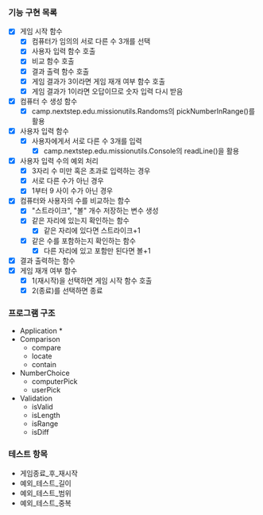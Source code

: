 ### 기능 구현 목록
- [x] 게임 시작 함수
    - [x] 컴퓨터가 임의의 서로 다른 수 3개를 선택
    - [x] 사용자 입력 함수 호출
    - [x] 비교 함수 호출
    - [x] 결과 출력 함수 호출
    - [x] 게임 결과가 3이라면 게임 재개 여부 함수 호출
    - [x] 게임 결과가 1이라면 오답이므로 숫자 입력 다시 받음
- [x] 컴퓨터 수 생성 함수
    - [x] camp.nextstep.edu.missionutils.Randoms의 pickNumberInRange()를 활용
- [x] 사용자 입력 함수
    - [x] 사용자에게서 서로 다른 수 3개를 입력
        - [x] camp.nextstep.edu.missionutils.Console의 readLine()을 활용
- [x] 사용자 입력 수의 예외 처리
    - [x] 3자리 수 미만 혹은 초과로 입력하는 경우
    - [x] 서로 다른 수가 아닌 경우
    - [x] 1부터 9 사이 수가 아닌 경우
- [x] 컴퓨터와 사용자의 수를 비교하는 함수
    - [x] "스트라이크", "볼" 개수 저장하는 변수 생성
    - [x] 같은 자리에 있는지 확인하는 함수
        - [x] 같은 자리에 있다면 스트라이크+1
    - [x] 같은 수를 포함하는지 확인하는 함수
        - [x] 다른 자리에 있고 포함만 된다면 볼+1
- [x] 결과 출력하는 함수
- [x] 게임 재개 여부 함수
    - [x] 1(재시작)을 선택하면 게임 시작 함수 호출
    - [x] 2(종료)를 선택하면 종료
### 프로그램 구조
* Application
    * 
* Comparison
    * compare
    * locate
    * contain
* NumberChoice
    * computerPick
    * userPick
* Validation
    * isValid
    * isLength
    * isRange
    * isDiff
### 테스트 항목
* 게임종료_후_재시작
* 예외_테스트_길이
* 예외_테스트_범위
* 예외_테스트_중복
    